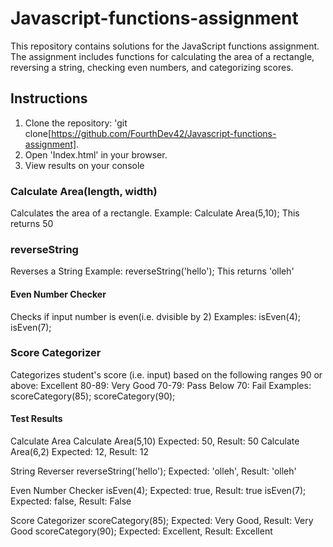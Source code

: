 # Javascript-functions-assignment
This repository contains solutions for the JavaScript functions assignment. The assignment includes functions for calculating the area of a rectangle, reversing a string, checking even numbers, and categorizing scores.
## Instructions
1. Clone the repository: 'git clone[https://github.com/FourthDev42/Javascript-functions-assignment].
2. Open 'Index.html' in your browser.
3. View results on your console

### Calculate Area(length, width)
Calculates the area of a rectangle.
Example: Calculate Area(5,10);
This returns 50

### reverseString
Reverses a String
Example: reverseString('hello');
This returns 'olleh'

#### Even Number Checker
Checks if input number is even(i.e. dvisible by 2)
Examples: isEven(4);
         isEven(7);
         
### Score Categorizer
Categorizes student's score (i.e. input) based on  the following ranges
90 or above: Excellent
80-89: Very Good
70-79: Pass
Below 70: Fail
Examples: scoreCategory(85);
         scoreCategory(90);
         
#### Test Results
Calculate Area
Calculate Area(5,10) Expected: 50, Result: 50
Calculate Area(6,2) Expected: 12, Result: 12

String Reverser
reverseString('hello'); Expected: 'olleh', Result: 'olleh'

Even Number Checker
isEven(4); Expected: true, Result: true
isEven(7); Expected: false, Result: False

Score Categorizer
scoreCategory(85); Expected: Very Good, Result: Very Good
scoreCategory(90); Expected: Excellent, Result: Excellent


